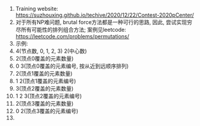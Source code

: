 1. Training website: https://suzhouxing.github.io/techive/2020/12/22/Contest-2020pCenter/ 
2. 对于所有NP难问题, brutal force方法都是一种可行的思路, 因此, 尝试实现穷尽所有可能性的排列组合方法; 案例见leetcode: https://leetcode.com/problems/permutations/ 
3. 示例: 
4. 4(节点数, 0, 1, 2, 3) 2(中心数)
5. 2(顶点0覆盖的元素数量)
6. 0 3(顶点0覆盖的元素编号, 按从近到远顺序排列)
7. 2(顶点1覆盖的元素数量)
8. 1 2(顶点1覆盖的元素编号)
9. 3(顶点2覆盖的元素数量)
10. 1 2 3(顶点2覆盖的元素编号)
11. 2(顶点3覆盖的元素数量)
12. 0 2(顶点3覆盖的元素编号)
13. 
